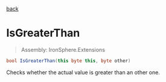 ﻿

[back](/IronSphere.Extensions/types/ByteExtension)

# IsGreaterThan

> Assembly: IronSphere.Extensions

```csharp
bool IsGreaterThan(this byte this, byte other)
```

Checks whether the actual value is greater than an other one.

 